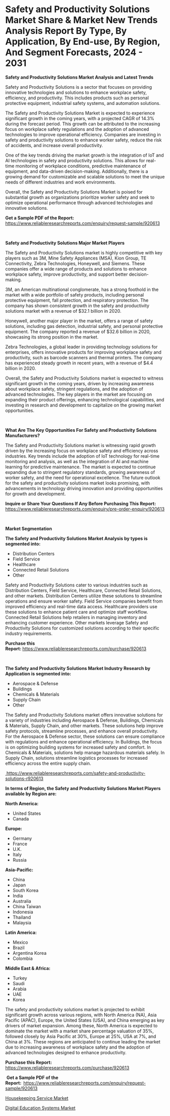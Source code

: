 <p><h1>Safety and Productivity Solutions Market Share & Market New Trends Analysis Report By Type, By Application, By End-use, By Region, And Segment Forecasts, 2024 - 2031</h1></p><p><strong>Safety and Productivity Solutions Market Analysis and Latest Trends</strong></p>
<p><p>Safety and Productivity Solutions is a sector that focuses on providing innovative technologies and solutions to enhance workplace safety, efficiency, and productivity. This includes products such as personal protective equipment, industrial safety systems, and automation solutions.</p><p>The Safety and Productivity Solutions Market is expected to experience significant growth in the coming years, with a projected CAGR of 14.3% during the forecast period. This growth can be attributed to the increasing focus on workplace safety regulations and the adoption of advanced technologies to improve operational efficiency. Companies are investing in safety and productivity solutions to enhance worker safety, reduce the risk of accidents, and increase overall productivity.</p><p>One of the key trends driving the market growth is the integration of IoT and AI technologies in safety and productivity solutions. This allows for real-time monitoring of workplace conditions, predictive maintenance of equipment, and data-driven decision-making. Additionally, there is a growing demand for customizable and scalable solutions to meet the unique needs of different industries and work environments.</p><p>Overall, the Safety and Productivity Solutions Market is poised for substantial growth as organizations prioritize worker safety and seek to optimize operational performance through advanced technologies and innovative solutions.</p></p>
<p><strong>Get a Sample PDF of the Report:&nbsp;</strong> <a href="https://www.reliableresearchreports.com/enquiry/request-sample/920613">https://www.reliableresearchreports.com/enquiry/request-sample/920613</a></p>
<p>&nbsp;</p>
<p><strong>Safety and Productivity Solutions Major Market Players</strong></p>
<p><p>The Safety and Productivity Solutions market is highly competitive with key players such as 3M, Mine Safety Appliances (MSA), Kion Group, TE Connectivity, Zebra Technologies, Honeywell, and Siemens. These companies offer a wide range of products and solutions to enhance workplace safety, improve productivity, and support better decision-making.</p><p>3M, an American multinational conglomerate, has a strong foothold in the market with a wide portfolio of safety products, including personal protective equipment, fall protection, and respiratory protection. The company has shown consistent growth in the safety and productivity solutions market with a revenue of $32.1 billion in 2020.</p><p>Honeywell, another major player in the market, offers a range of safety solutions, including gas detection, industrial safety, and personal protective equipment. The company reported a revenue of $32.6 billion in 2020, showcasing its strong position in the market.</p><p>Zebra Technologies, a global leader in providing technology solutions for enterprises, offers innovative products for improving workplace safety and productivity, such as barcode scanners and thermal printers. The company has experienced steady growth in recent years, with a revenue of $4.4 billion in 2020.</p><p>Overall, the Safety and Productivity Solutions market is expected to witness significant growth in the coming years, driven by increasing awareness about workplace safety, stringent regulations, and the adoption of advanced technologies. The key players in the market are focusing on expanding their product offerings, enhancing technological capabilities, and investing in research and development to capitalize on the growing market opportunities.</p></p>
<p>&nbsp;</p>
<p><strong>What Are The Key Opportunities For Safety and Productivity Solutions Manufacturers?</strong></p>
<p><p>The Safety and Productivity Solutions market is witnessing rapid growth driven by the increasing focus on workplace safety and efficiency across industries. Key trends include the adoption of IoT technology for real-time monitoring and analysis, as well as the integration of AI and machine learning for predictive maintenance. The market is expected to continue expanding due to stringent regulatory standards, growing awareness of worker safety, and the need for operational excellence. The future outlook for the safety and productivity solutions market looks promising, with advancements in technology driving innovation and providing opportunities for growth and development.</p></p>
<p><strong>Inquire or Share Your Questions If Any Before Purchasing This Report:</strong> <a href="https://www.reliableresearchreports.com/enquiry/pre-order-enquiry/920613">https://www.reliableresearchreports.com/enquiry/pre-order-enquiry/920613</a></p>
<p>&nbsp;</p>
<p><strong>Market Segmentation</strong></p>
<p><strong>The Safety and Productivity Solutions Market Analysis by types is segmented into:</strong></p>
<p><ul><li>Distribution Centers</li><li>Field Service</li><li>Healthcare</li><li>Connected Retail Solutions</li><li>Other</li></ul></p>
<p><p>Safety and Productivity Solutions cater to various industries such as Distribution Centers, Field Service, Healthcare, Connected Retail Solutions, and other markets. Distribution Centers utilize these solutions to streamline operations and ensure worker safety. Field Service companies benefit from improved efficiency and real-time data access. Healthcare providers use these solutions to enhance patient care and optimize staff workflow. Connected Retail Solutions help retailers in managing inventory and enhancing customer experience. Other markets leverage Safety and Productivity Solutions for customized solutions according to their specific industry requirements.</p></p>
<p><strong>Purchase this Report:&nbsp;</strong><a href="https://www.reliableresearchreports.com/purchase/920613">https://www.reliableresearchreports.com/purchase/920613</a></p>
<p>&nbsp;</p>
<p><strong>The Safety and Productivity Solutions Market Industry Research by Application is segmented into:</strong></p>
<p><ul><li>Aerospace & Defense</li><li>Buildings</li><li>Chemicals & Materials</li><li>Supply Chain</li><li>Other</li></ul></p>
<p><p>The Safety and Productivity Solutions market offers innovative solutions for a variety of industries including Aerospace & Defense, Buildings, Chemicals & Materials, Supply Chain, and other markets. These solutions help improve safety protocols, streamline processes, and enhance overall productivity. For the Aerospace & Defense sector, these solutions can ensure compliance with regulations and enhance operational efficiency. In Buildings, the focus is on optimizing building systems for increased safety and comfort. In Chemicals & Materials, solutions help manage hazardous materials safely. In Supply Chain, solutions streamline logistics processes for increased efficiency across the entire supply chain.</p></p>
<p><a href="https://www.reliableresearchreports.com/safety-and-productivity-solutions-r920613">&nbsp;https://www.reliableresearchreports.com/safety-and-productivity-solutions-r920613</a></p>
<p><strong>In terms of Region, the Safety and Productivity Solutions Market Players available by Region are:</strong></p>
<p>
    <p> <strong> North America: </strong>
        <ul>
            <li>United States</li>
            <li>Canada</li>
        </ul>
        </p> 
    <p> <strong> Europe: </strong>
        <ul>
            <li>Germany</li>
            <li>France</li>
            <li>U.K.</li>
            <li>Italy</li>
            <li>Russia</li>
        </ul>
        </p> 
    <p> <strong> Asia-Pacific: </strong>
        <ul>
            <li>China</li>
            <li>Japan</li>
            <li>South Korea</li>
            <li>India</li>
            <li>Australia</li>
            <li>China Taiwan</li>
            <li>Indonesia</li>
            <li>Thailand</li>
            <li>Malaysia</li>
        </ul>
        </p> 
    <p> <strong> Latin America: </strong>
        <ul>
            <li>Mexico</li>
            <li>Brazil</li>
            <li>Argentina Korea</li>
            <li>Colombia</li>
        </ul>
        </p> 
    <p> <strong> Middle East & Africa: </strong>
        <ul>
            <li>Turkey</li>
            <li>Saudi</li>
            <li>Arabia</li>
            <li>UAE</li>
            <li>Korea</li>
        </ul>
    </p>
    </p>
<p><p>The safety and productivity solutions market is projected to exhibit significant growth across various regions, with North America (NA), Asia Pacific (APAC), Europe, the United States (USA), and China emerging as key drivers of market expansion. Among these, North America is expected to dominate the market with a market share percentage valuation of 35%, followed closely by Asia Pacific at 30%, Europe at 25%, USA at 7%, and China at 3%. These regions are anticipated to continue leading the market due to increasing awareness of workplace safety and the adoption of advanced technologies designed to enhance productivity.</p></p>
<p><strong>Purchase this Report: </strong><a href="https://www.reliableresearchreports.com/purchase/920613">https://www.reliableresearchreports.com/purchase/920613</a></p>
<p>&nbsp;<strong>Get a Sample PDF of the Report:&nbsp;&nbsp;</strong><a href="https://www.reliableresearchreports.com/enquiry/request-sample/920613">https://www.reliableresearchreports.com/enquiry/request-sample/920613</a></p>
<p><strong></strong></p>
<p><p><a href="https://github.com/MyrtisWest1/Market-Research-Report-List-1/blob/main/housekeeping-service-market.md">Housekeeping Service Market</a></p><p><a href="https://github.com/brenzgnarento/Market-Research-Report-List-2/blob/main/digital-education-systems-market.md">Digital Education Systems Market</a></p></p>